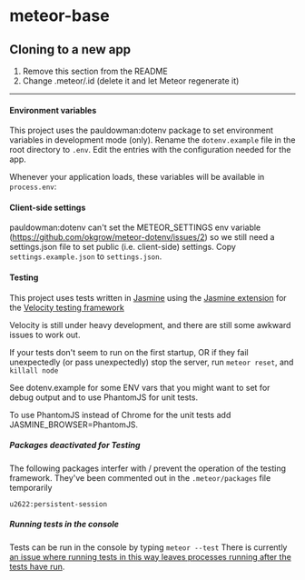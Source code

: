 meteor-base
===========

Cloning to a new app
--------------------

1. Remove this section from the README
2. Change .meteor/.id (delete it and let Meteor regenerate it)


-------------------


#### Environment variables

This project uses the pauldowman:dotenv package to set environment variables in development mode (only). Rename the `dotenv.example` file in the root directory to `.env`. Edit the entries with the configuration needed for the app.

Whenever your application loads, these variables will be available in `process.env`:

#### Client-side settings

pauldowman:dotenv can't set the METEOR_SETTINGS env variable (https://github.com/okgrow/meteor-dotenv/issues/2) so we still need a settings.json file to set public (i.e. client-side) settings. Copy `settings.example.json` to `settings.json`. 

#### Testing

This project uses tests written in [Jasmine](http://jasmine.github.io/2.0/introduction.html)
using the [Jasmine extension](https://github.com/Sanjo/meteor-jasmine)
for the [Velocity testing framework](https://github.com/meteor-velocity/velocity)

Velocity is still under heavy development, and there are still some awkward
issues to work out.

If your tests don't seem to run on the first startup, OR if they fail unexpectedly (or pass unexpectedly) stop the server, run `meteor reset`, and `killall node`

See dotenv.example for some ENV vars that you might want to set for debug output and to use PhantomJS for unit tests.

To use PhantomJS instead of Chrome for the unit tests add JASMINE_BROWSER=PhantomJS.

##### Packages deactivated for Testing

The following packages interfer with / prevent the operation of the testing framework.
They've been commented out in the `.meteor/packages` file temporarily

```
u2622:persistent-session
```

##### Running tests in the console

Tests can be run in the console by typing `meteor --test`
There is currently [an issue where running tests in this way leaves processes running
after the tests have run](https://github.com/meteor-velocity/velocity/issues/180).
